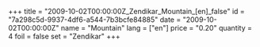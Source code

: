 +++
title = "2009-10-02T00:00:00Z_Zendikar_Mountain_[en]_false"
id = "7a298c5d-9937-4df6-a544-7b3bcfe84885"
date = "2009-10-02T00:00:00Z"
name = "Mountain"
lang = ["en"]
price = "0.20"
quantity = 4
foil = false
set = "Zendikar"
+++
